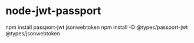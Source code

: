 # node-jwt-passport

npm install passport-jwt jsonwebtoken
npm install -D @types/passport-jwt @types/jsonwebtoken